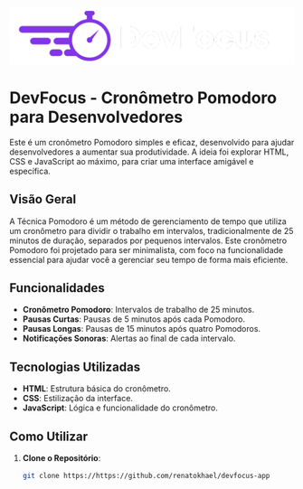 <center><img src=".github/DevFocus.png" width="768px" /></center>

# DevFocus - Cronômetro Pomodoro para Desenvolvedores

Este é um cronômetro Pomodoro simples e eficaz, desenvolvido para ajudar desenvolvedores a aumentar sua produtividade. A ideia foi explorar HTML, CSS e JavaScript ao máximo, para criar uma interface amigável e específica.


## Visão Geral

A Técnica Pomodoro é um método de gerenciamento de tempo que utiliza um cronômetro para dividir o trabalho em intervalos, tradicionalmente de 25 minutos de duração, separados por pequenos intervalos. Este cronômetro Pomodoro foi projetado para ser minimalista, com foco na funcionalidade essencial para ajudar você a gerenciar seu tempo de forma mais eficiente.

## Funcionalidades

- **Cronômetro Pomodoro**: Intervalos de trabalho de 25 minutos.
- **Pausas Curtas**: Pausas de 5 minutos após cada Pomodoro.
- **Pausas Longas**: Pausas de 15 minutos após quatro Pomodoros.
- **Notificações Sonoras**: Alertas ao final de cada intervalo.

## Tecnologias Utilizadas

- **HTML**: Estrutura básica do cronômetro.
- **CSS**: Estilização da interface.
- **JavaScript**: Lógica e funcionalidade do cronômetro.

## Como Utilizar

1. **Clone o Repositório**:
   ```sh
   git clone https://https://github.com/renatokhael/devfocus-app
   ```

